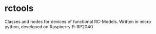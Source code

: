 # rctools
Classes and nodes for devices of functional RC-Models.
Written in micro python, developed on Raspberry Pi RP2040.
